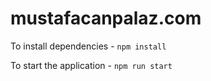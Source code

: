 # mustafacanpalaz.com

To install dependencies - `npm install`  

To start the application - `npm run start`
